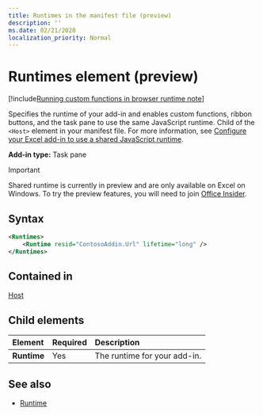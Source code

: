 ```yaml
---
title: Runtimes in the manifest file (preview)
description: ''
ms.date: 02/21/2020
localization_priority: Normal
---
```


# Runtimes element (preview)

[!include[Running custom functions in browser runtime note](../../includes/excel-shared-runtime-preview-note.md)]

Specifies the runtime of your add-in and enables custom functions, ribbon buttons, and the task pane to use the same JavaScript runtime. Child of the `<Host>` element in your manifest file. For more information, see [Configure your Excel add-in to use a shared JavaScript runtime](../../excel/configure-your-add-in-to-use-a-shared-runtime.md).

**Add-in type:** Task pane

> [!IMPORTANT]
> Shared runtime is currently in preview and are only available on Excel on Windows. To try the preview features, you will need to join [Office Insider](https://insider.office.com/).

## Syntax

```XML
<Runtimes>
    <Runtime resid="ContosoAddin.Url" lifetime="long" />
</Runtimes>
```

## Contained in 
[Host](./host.md)

## Child elements

|  Element |  Required  |  Description  |
|:-----|:-----|:-----|
|  **Runtime**     | Yes |  The runtime for your add-in.

## See also

- [Runtime](runtime.md)
